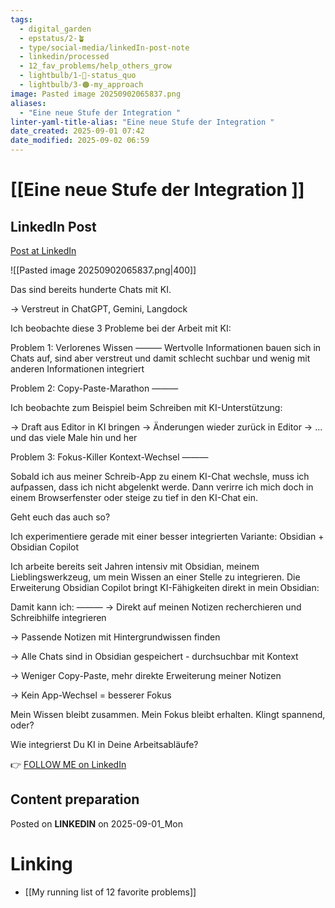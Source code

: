 ```yaml
---
tags:
  - digital_garden
  - epstatus/2-🪴
  - type/social-media/linkedIn-post-note
  - linkedin/processed
  - 12_fav_problems/help_others_grow
  - lightbulb/1-🔴-status_quo
  - lightbulb/3-🟠-my_approach
image: Pasted image 20250902065837.png
aliases:
  - "Eine neue Stufe der Integration "
linter-yaml-title-alias: "Eine neue Stufe der Integration "
date_created: 2025-09-01 07:42
date_modified: 2025-09-02 06:59
---
```

# [[Eine neue Stufe der Integration ]]

## LinkedIn Post

[Post at LinkedIn](https://www.linkedin.com/posts/sebastiankamilli_das-sind-bereits-hunderte-chats-mit-ki-activity-7368163733438693376-Mvjf?utm_source=share&utm_medium=member_desktop&rcm=ACoAAA1M1pkBgWCYPhT45EpfLiHzViQqRWNCIv4)

![[Pasted image 20250902065837.png|400]]

Das sind bereits hunderte Chats mit KI.

→ Verstreut in ChatGPT, Gemini, Langdock

Ich beobachte diese 3 Probleme bei der Arbeit mit KI:

Problem 1: Verlorenes Wissen
———
Wertvolle Informationen bauen sich in Chats auf, sind aber verstreut und damit schlecht suchbar und wenig mit anderen Informationen integriert

Problem 2: Copy-Paste-Marathon
———

Ich beobachte zum Beispiel beim Schreiben mit KI-Unterstützung:

→ Draft aus Editor in KI bringen
→ Änderungen wieder zurück in Editor
→ ... und das viele Male hin und her

Problem 3: Fokus-Killer Kontext-Wechsel
———

Sobald ich aus meiner Schreib-App zu einem KI-Chat wechsle, muss ich aufpassen, dass ich nicht abgelenkt werde. Dann verirre ich mich doch in einem Browserfenster oder steige zu tief in den KI-Chat ein.

Geht euch das auch so?

Ich experimentiere gerade mit einer besser integrierten Variante: Obsidian + Obsidian Copilot

Ich arbeite bereits seit Jahren intensiv mit Obsidian, meinem Lieblingswerkzeug, um mein Wissen an einer Stelle zu integrieren. Die Erweiterung Obsidian Copilot bringt KI-Fähigkeiten direkt in mein Obsidian:

Damit kann ich: 
———
→ Direkt auf meinen Notizen recherchieren und Schreibhilfe integrieren

→ Passende Notizen mit Hintergrundwissen finden

→ Alle Chats sind in Obsidian gespeichert - durchsuchbar mit Kontext

→ Weniger Copy-Paste, mehr direkte Erweiterung meiner Notizen

→ Kein App-Wechsel = besserer Fokus

Mein Wissen bleibt zusammen. Mein Fokus bleibt erhalten. Klingt spannend, oder? 

Wie integrierst Du KI in Deine Arbeitsabläufe?

👉 [FOLLOW ME on LinkedIn](https://www.linkedin.com/comm/mynetwork/discovery-see-all?usecase=PEOPLE_FOLLOWS&followMember=sebastiankamilli)

## Content preparation

Posted on **LINKEDIN** on 2025-09-01_Mon

# Linking

+ [[My running list of 12 favorite problems]]